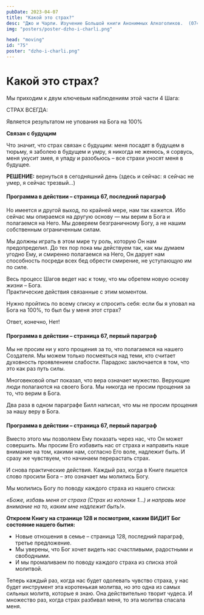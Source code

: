 ```yaml
---
pubDate: 2023-04-07
title: "Какой это страх?"
desc: "Джо и Чарли. Изучение Большой книги Анонимных Алкоголиков.  (074)"
img: "posters/poster-dzho-i-charli.png"

head: "moving"
id: "75"
poster: "dzho-i-charli.png"
---
```


# Какой это страх?

Мы приходим к двум ключевым наблюдениям этой части 4 Шага:

СТРАХ ВСЕГДА:

Является результатом не упования на Бога на 100%

**Связан с будущим**

Что значит, что страх связан с будущим: меня посадят в будущем в тюрьму, я заболею в будущем и умру, я никогда не женюсь, я сорвусь, меня укусит змея, я упаду и разобьюсь – все страхи уносят меня в будущее.

**РЕШЕНИЕ:** вернуться в сегодняшний день (здесь и сейчас: я сейчас не умер, я сейчас трезвый…)

#### Программа в действии – страница 67, последний параграф

Но имеется и другой выход, по крайней мере, нам так кажется. Ибо сейчас мы опираемся на другую основу — мы верим в Бога и полагаемся на Него. Мы доверяем безграничному Богу, а не нашим собственным ограниченным силам.

Мы должны играть в этом мире ту роль, которую Он нам предопределил. До тех пор пока мы действуем так, как мы думаем угодно Ему, и смиренно полагаемся на Него, Он дарует нам способность посреди всех бед обрести смирение, не уступающую им по силе.

Весь процесс Шагов ведет нас к тому, что мы обретем новую основу жизни – Бога. <br>
Практические действия связанные с этим моментом.

Нужно пройтись по всему списку и спросить себя: если бы я уповал на Бога на 100%, то был бы у меня этот страх?

Ответ, конечно, Нет!

#### Программа в действии – страница 67, первый параграф

Мы не просим ни у кого прощения за то, что полагаемся на нашего Создателя. Мы можем только посмеяться над теми, кто считает духовность проявлением слабости. Парадокс заключается в том, что это как раз путь силы.

Многовековой опыт показал, что вера означает мужество. Верующие люди полагаются на своего Бога. Мы никогда не просим прощения за то, что верим в Бога.

Два раза в одном параграфе Билл написал, что мы не просим прощения за нашу веру в Бога.

#### Программа в действии – страница 67, первый параграф

Вместо этого мы позволяем Ему показать через нас, что Он может совершить. Мы просим Его избавить нас от страха и направить наше внимание на том, какими нам, согласно Его воле, надлежит быть. И сразу же чувствуем, что начинаем перерастать страх.

И снова практические действия. Каждый раз, когда в Книге пишется слово просили Бога – это означает мы молились Богу.

Мы молились Богу по поводу каждого страха из нашего списка:

_«Боже, избавь меня от страха (Страх из колонки 1…) и направь мое внимание на то, каким мне надлежит быть!»._

**Откроем Книгу на странице 128 и посмотрим, каким ВИДИТ Бог состояние нашего бытия:**

- Новые отношения в семье – страница 128, последний параграф, третье предложение.
- Мы уверены, что Бог хочет видеть нас счастливыми, радостными и свободными.
- И мы промаливаем по поводу каждого страха из списка этой молитвой.

Теперь каждый раз, когда нас будет одолевать чувство страха, у нас будет инструмент эта коротенькая молитва, но это одна из самых сильных молитв, которые я знаю. Она действительно творит чудеса. И множество раз, когда страх разбивал меня, то эта молитва спасала меня.
